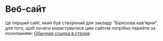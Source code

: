 # Веб-сайт
Це перший сайт, який був створений для закладу "Бірюзова кав'ярня", для того, щоб почати користуватися цим сайтом потрібно перейти за посиланням: [Обычная ссылка в строке](m4trow.github.io/predprac)

